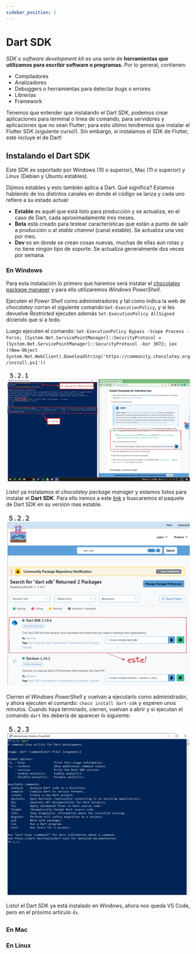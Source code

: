 ```yaml
---
sidebar_position: 2
---
```


# Dart SDK

_SDK_ o _software development kit_ es una serie de __herramientas que utilizamos para escribir software o programas.__ Por lo general, contienen:

- Compiladores
- Analizadores
- Debuggers o herramientas para detectar _bugs_ o errores
- Librerías
- Framework

Tenemos que entender que instalando el Dart SDK, podemos crear aplicaciones para terminal o línea de comando, para servidores y aplicaciones que no sean Flutter; para esto último tendremos que instalar el Flutter SDK (siguiente curso!). Sin embargo, si instalamos el SDK de Flutter, este incluye el de Dart!

## Instalando el Dart SDK

Este SDK es soportado por Windows (10 o superior), Mac (11 o superior) y Linux (Debian y Ubuntu estables).

Dijimos estables y esto también aplica a Dart. Qué significa? Estamos hablando de los distintos canales en donde el código se lanza y cada uno refiere a su estado actual:

- __Estable__ es aquél que está listo para producción y se actualiza, en el caso de Dart, cada aproximadamente tres meses.
- __Beta__ está creado para testear características que están a punto de salir a producción o al _stable channel_ (canal estable). Se actualiza una vez por mes.
- __Dev__ es en donde se crean cosas nuevas, muchas de ellas aun rotas y no tiene ningún tipo de soporte. Se actualiza generalmente dos veces por semana.

### En Windows

Para esta instalación lo primero que haremos será instalar el [chocolatey package manager](https://chocolatey.org/install) y para ello utilizaremos  _Windows PowerShell_.

Ejecuten el _Power Shell_ como administradores y tal como indica la web de _chocolatey_ corran el siguiente comando:`Get-ExecutionPolicy`, y si les devuelve _Restricted_ ejecuten además `Set-ExecutionPolicy AllSigned` diciendo que si a todo.

Luego ejecuten el comando:
`Set-ExecutionPolicy Bypass -Scope Process -Force; [System.Net.ServicePointManager]::SecurityProtocol = [System.Net.ServicePointManager]::SecurityProtocol -bor 3072; iex ((New-Object System.Net.WebClient).DownloadString('https://community.chocolatey.org/install.ps1'))`

![chocolatey y PowerShell](5.2.1_chocolatey_and_PowerShell.png)

Listo! ya instalamos el _chocolatey package manager_ y estamos listos para instalar el __Dart SDK__. Para ello iremos a este [link](https://community.chocolatey.org/packages) y buscaremos el paquete de Dart SDK en su versión mas estable.

![Dart SDK Package](5.2.2_DartSDK_package.png)

Cierren el _Windows PowerShell_ y vuelvan a ejecutarlo como administrador, y ahora ejecuten el comando: `choco install dart-sdk` y esperen unos minutos. Cuando haya terminado, cierren, vuelvan a abrir y si ejecutan el comando `dart` les debería de aparecer lo siguiente:

![Dart command in PowerShell](5.2.3_Dart_command_in_PowerShell.png)

Listo! el Dart SDK ya está instalado en Windows, ahora nos queda VS Code, pero en el próximo artículo 👍.

### En Mac

### En Linux
